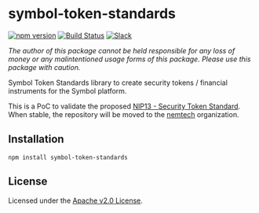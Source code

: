 # symbol-token-standards

[![npm version](https://badge.fury.io/js/symbol-token-standards.svg)](https://badge.fury.io/js/symbol-token-standards)
[![Build Status](https://travis-ci.com/nemfoundation/symbol-token-standards.svg?branch=master)](https://travis-ci.com/nemfoundation/symbol-token-standards)
[![Slack](https://img.shields.io/badge/chat-on%20slack-green.svg)](https://symbol.slack.com/messages/CB0UU89GS//)

*The author of this package cannot be held responsible for any loss of money or any malintentioned usage forms of this package. Please use this package with caution.*

Symbol Token Standards library to create security tokens / financial instruments for the Symbol platform.

This is a PoC to validate the proposed [NIP13 - Security Token Standard](https://github.com/nemtech/NIP/blob/master/NIPs/nip-0013.md). When stable, the repository will be moved to the [nemtech](https://github.com/nemtech) organization.

## Installation

`npm install symbol-token-standards`

## License

Licensed under the [Apache v2.0 License](LICENSE).
